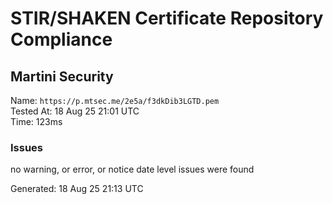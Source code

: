 # STIR/SHAKEN Certificate Repository Compliance

## Martini Security

Name: `https://p.mtsec.me/2e5a/f3dkDib3LGTD.pem`\
Tested At: 18 Aug 25 21:01 UTC\
Time: 123ms

### Issues

no warning, or error, or notice date level issues were found

Generated: 18 Aug 25 21:13 UTC